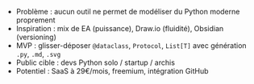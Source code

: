 
- Problème : aucun outil ne permet de modéliser du Python moderne proprement
- Inspiration : mix de EA (puissance), Draw.io (fluidité), Obsidian (versioning)
- MVP : glisser-déposer `@dataclass`, `Protocol`, `List[T]` avec génération `.py`, `.md`, `.svg`
- Public cible : devs Python solo / startup / archis
- Potentiel : SaaS à 29€/mois, freemium, intégration GitHub